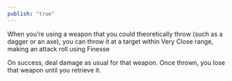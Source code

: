 ```yaml
---
publish: "true"
---
```

When you’re using a weapon that you could theoretically throw (such as a dagger or an axe), you can throw it at a target within Very Close range, making an attack roll using Finesse

On success, deal damage as usual for that weapon. Once thrown, you lose that weapon until you retrieve it.
